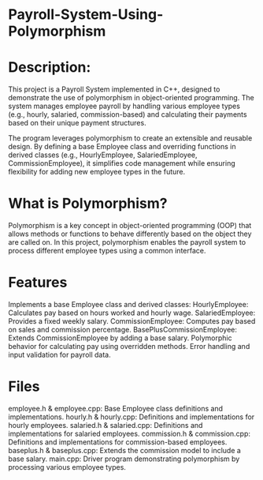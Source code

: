 # Payroll-System-Using-Polymorphism

# Description:
This project is a Payroll System implemented in C++, designed to demonstrate the use of polymorphism in object-oriented programming. The system manages employee payroll by handling various employee types (e.g., hourly, salaried, commission-based) and calculating their payments based on their unique payment structures.

The program leverages polymorphism to create an extensible and reusable design. By defining a base Employee class and overriding functions in derived classes (e.g., HourlyEmployee, SalariedEmployee, CommissionEmployee), it simplifies code management while ensuring flexibility for adding new employee types in the future.

# What is Polymorphism?
Polymorphism is a key concept in object-oriented programming (OOP) that allows methods or functions to behave differently based on the object they are called on. In this project, polymorphism enables the payroll system to process different employee types using a common interface.

# Features
Implements a base Employee class and derived classes:
HourlyEmployee: Calculates pay based on hours worked and hourly wage.
SalariedEmployee: Provides a fixed weekly salary.
CommissionEmployee: Computes pay based on sales and commission percentage.
BasePlusCommissionEmployee: Extends CommissionEmployee by adding a base salary.
Polymorphic behavior for calculating pay using overridden methods.
Error handling and input validation for payroll data.

# Files
employee.h & employee.cpp: Base Employee class definitions and implementations.
hourly.h & hourly.cpp: Definitions and implementations for hourly employees.
salaried.h & salaried.cpp: Definitions and implementations for salaried employees.
commission.h & commission.cpp: Definitions and implementations for commission-based employees.
baseplus.h & baseplus.cpp: Extends the commission model to include a base salary.
main.cpp: Driver program demonstrating polymorphism by processing various employee types.
